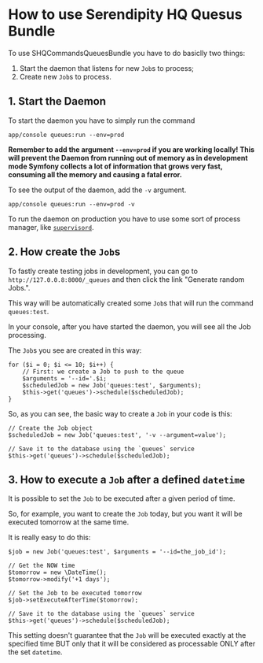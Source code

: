 How to use Serendipity HQ Quesus Bundle
=======================================

To use SHQCommandsQueuesBundle you have to do basiclly two things:

1. Start the daemon that listens for new `Job`s to process;
2. Create new `Job`s to process.

## 1. Start the Daemon

To start the daemon you have to simply run the command

    app/console queues:run --env=prod

**Remember to add the argument `--env=prod` if you are working locally! This will prevent the Daemon from running out of
 memory as in development mode Symfony collects a lot of information that grows very fast, consuming all the memory and
 causing a fatal error.**

To see the output of the daemon, add the `-v` argument.

    app/console queues:run --env=prod -v

To run the daemon on production you have to use some sort of process manager, like
 [`supervisord`](http://supervisord.org/).

## 2. How create the `Job`s

To fastly create testing jobs in development, you can go to `http://127.0.0.8:8000/_queues` and then click the link
 "Generate random Jobs.".

This way will be automatically created some `Job`s that will run the command `queues:test`.

In your console, after you have started the daemon, you will see all the Job processing.

The `Job`s you see are created in this way:

    for ($i = 0; $i <= 10; $i++) {
        // First: we create a Job to push to the queue
        $arguments = '--id='.$i;
        $scheduledJob = new Job('queues:test', $arguments);
        $this->get('queues')->schedule($scheduledJob);
    }

So, as you can see, the basic way to create a `Job` in your code is this:

    // Create the Job object
    $scheduledJob = new Job('queues:test', '-v --argument=value');
    
    // Save it to the database using the `queues` service
    $this->get('queues')->schedule($scheduledJob);

## 3. How to execute a `Job` after a defined `datetime`

It is possible to set the `Job`  to be executed after a given period of time.

So, for example, you want to create the `Job` today, but you want it will be executed tomorrow at the same time.

It is really easy to do this:

    $job = new Job('queues:test', $arguments = '--id=the_job_id');
    
    // Get the NOW time
    $tomorrow = new \DateTime();
    $tomorrow->modify('+1 days');
    
    // Set the Job to be executed tomorrow
    $job->setExecuteAfterTime($tomorrow);
    
    // Save it to the database using the `queues` service
    $this->get('queues')->schedule($scheduledJob);

This setting doesn't guarantee that the `Job` will be executed exactly at the specified time BUT only that it will be
 considered as processable ONLY after the set `datetime`.
